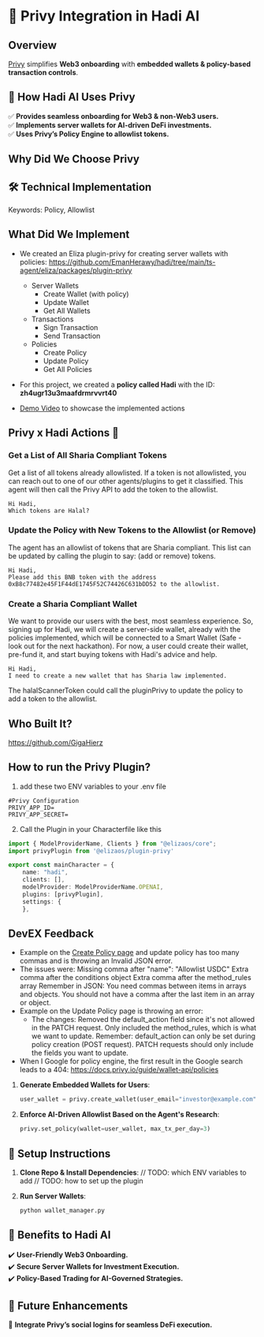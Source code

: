 # 🔑 Privy Integration in Hadi AI

## Overview
[Privy](https://privy.io/) simplifies **Web3 onboarding** with **embedded wallets & policy-based transaction controls**.

## 🚀 How Hadi AI Uses Privy
✅ **Provides seamless onboarding for Web3 & non-Web3 users.**  
✅ **Implements server wallets for AI-driven DeFi investments.**  
✅ **Uses Privy’s Policy Engine to allowlist tokens.**  

## Why Did We Choose Privy 

## 🛠️ Technical Implementation

Keywords: Policy, Allowlist



## What Did We Implement

- We created an Eliza plugin-privy for creating server wallets with policies: https://github.com/EmanHerawy/hadi/tree/main/ts-agent/eliza/packages/plugin-privy
  - Server Wallets
    - Create Wallet (with policy)
    - Update Wallet
    - Get All Wallets
  - Transactions
    - Sign Transaction
    - Send Transaction
  - Policies
    - Create Policy
    - Update Policy
    - Get All Policies

- For this project, we created a **policy called Hadi** with the ID: **zh4ugr13u3maafdrmrvvrt40**

- [Demo Video](https://www.loom.com/share/789d0dc014374db3844d47a1cd4fa9b7?sid=083437be-9ae8-406f-9414-fc453b53871e) to showcase the implemented actions

## Privy x Hadi Actions 💛

### Get a List of All Sharia Compliant Tokens

Get a list of all tokens already allowlisted. If a token is not allowlisted, you can reach out to one of our other agents/plugins to get it classified. This agent will then call the Privy API to add the token to the allowlist. 
```
Hi Hadi,
Which tokens are Halal?
```

### Update the Policy with New Tokens to the Allowlist (or Remove)

The agent has an allowlist of tokens that are Sharia compliant. This list can be updated by calling the plugin to say: (add or remove) tokens.
```
Hi Hadi,
Please add this BNB token with the address 0xB8c77482e45F1F44dE1745F52C74426C631bDD52 to the allowlist.
```

### Create a Sharia Compliant Wallet

We want to provide our users with the best, most seamless experience. So, signing up for Hadi, we will create a server-side wallet, already with the policies implemented, which will be connected to a Smart Wallet (Safe - look out for the next hackathon). For now, a user could create their wallet, pre-fund it, and start buying tokens with Hadi's advice and help. 

```
Hi Hadi, 
I need to create a new wallet that has Sharia law implemented.
```

The halalScannerToken could call the pluginPrivy to update the policy to add a token to the allowlist. 

## Who Built It?

https://github.com/GigaHierz



## How to run the Privy Plugin?

1. add these two ENV variables to your .env file

```
#Privy Configuration
PRIVY_APP_ID=
PRIVY_APP_SECRET=
```

2. Call the Plugin in your Characterfile like this


```typescript
import { ModelProviderName, Clients } from "@elizaos/core";
import privyPlugin from '@elizaos/plugin-privy'

export const mainCharacter = {
    name: "hadi",
    clients: [],
    modelProvider: ModelProviderName.OPENAI,
    plugins: [privyPlugin],
    settings: {
    },
```

## DevEX Feedback

- Example on the [Create Policy page](https://docs.privy.io/guide/server-wallets/policies/create#example) and update policy has too many commas and is throwing an Invalid JSON error.
- The issues were:
    Missing comma after "name": "Allowlist USDC"
    Extra comma after the conditions object
    Extra comma after the method_rules array
    Remember in JSON:
    You need commas between items in arrays and objects.
    You should not have a comma after the last item in an array or object.
- Example on the Update Policy page is throwing an error:
  - The changes:
    Removed the default_action field since it's not allowed in the PATCH request.
    Only included the method_rules, which is what we want to update.
    Remember:
    default_action can only be set during policy creation (POST request).
    PATCH requests should only include the fields you want to update.
- When I Google for policy engine, the first result in the Google search leads to a 404: https://docs.privy.io/guide/wallet-api/policies



1. **Generate Embedded Wallets for Users**:
    ```python
    user_wallet = privy.create_wallet(user_email="investor@example.com")
    ```

2. **Enforce AI-Driven Allowlist Based on the Agent's Research**:
    ```python
    privy.set_policy(wallet=user_wallet, max_tx_per_day=3)
    ```

## 🔧 Setup Instructions
1. **Clone Repo & Install Dependencies**:
    // TODO: which ENV variables to add
    // TODO: how to set up the plugin

2. **Run Server Wallets**:
    ```bash
    python wallet_manager.py
    ```

## 🔹 Benefits to Hadi AI
✔️ **User-Friendly Web3 Onboarding.**  
✔️ **Secure Server Wallets for Investment Execution.**  
✔️ **Policy-Based Trading for AI-Governed Strategies.**  

## 🔮 Future Enhancements
🚀 **Integrate Privy’s social logins for seamless DeFi execution.**  